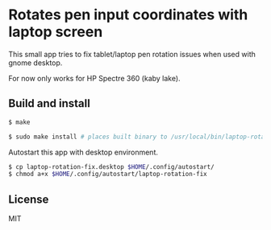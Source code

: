 # Rotates pen input coordinates with laptop screen

This small app tries to fix tablet/laptop pen rotation issues when used with gnome desktop.

For now only works for HP Spectre 360 (kaby lake).

## Build and install

```bash
$ make

$ sudo make install # places built binary to /usr/local/bin/laptop-rotation-fix
```

Autostart this app with desktop environment.

```bash
$ cp laptop-rotation-fix.desktop $HOME/.config/autostart/
$ chmod a+x $HOME/.config/autostart/laptop-rotation-fix
```

## License

MIT